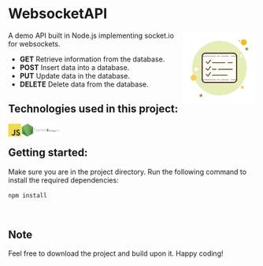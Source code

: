 # WebsocketAPI

<img src="./gitResources/todo.png" align="right"
alt="TodoList" width="150" height="150">

A demo API built in Node.js implementing socket.io for websockets.

* **GET** Retrieve information from the database.
* **POST** Insert data into a database.
* **PUT** Update data in the database.
* **DELETE** Delete data from the database.

## Technologies used in this project:

<img align="left" alt="JavaScript" width="26px" src="https://raw.githubusercontent.com/github/explore/80688e429a7d4ef2fca1e82350fe8e3517d3494d/topics/javascript/javascript.png" />
<img align="left" alt="Node.js" width="26px" src="https://raw.githubusercontent.com/github/explore/80688e429a7d4ef2fca1e82350fe8e3517d3494d/topics/nodejs/nodejs.png" />
<img align="left" alt="Express" width="26px" src="https://raw.githubusercontent.com/github/explore/80688e429a7d4ef2fca1e82350fe8e3517d3494d/topics/express/express.png" />
<img align="left" alt="MongoDB" width="26px" src="https://raw.githubusercontent.com/github/explore/80688e429a7d4ef2fca1e82350fe8e3517d3494d/topics/mongodb/mongodb.png" />

<br />

## Getting started:

Make sure you are in the project directory. Run the following command to install the required dependencies:

```shell
npm install
```

<br />

## Note

Feel free to download the project and build upon it. Happy coding!
